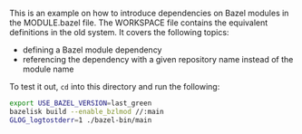This is an example on how to introduce dependencies on Bazel modules in the MODULE.bazel file. The WORKSPACE file contains the equivalent definitions in the old system. It covers the following topics:

- defining a Bazel module dependency
- referencing the dependency with a given repository name instead of the module name

To test it out, `cd` into this directory and run the following:

```bash
export USE_BAZEL_VERSION=last_green
bazelisk build --enable_bzlmod //:main
GLOG_logtostderr=1 ./bazel-bin/main
```
